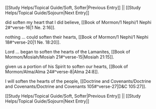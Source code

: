 [[Study Helps/Topical Guide/Soft, Softer|Previous Entry]]  ||  [[Study Helps/Topical Guide/Sojourn|Next Entry]]

 did soften my heart that I did believe, [[Book of Mormon/1 Nephi/1 Nephi 2#^verse-16|1 Ne. 2:16]].

 nothing ... could soften their hearts, [[Book of Mormon/1 Nephi/1 Nephi 18#^verse-20|1 Ne. 18:20]].

 Lord ... began to soften the hearts of the Lamanites, [[Book of Mormon/Mosiah/Mosiah 21#^verse-15|Mosiah 21:15]].

 given us a portion of his Spirit to soften our hearts, [[Book of Mormon/Alma/Alma 24#^verse-8|Alma 24:8]].

 I will soften the hearts of the people, [[Doctrine and Covenants/Doctrine and Covenants/Doctrine and Covenants 105#^verse-27|D&C 105:27]].

[[Study Helps/Topical Guide/Soft, Softer|Previous Entry]]  ||  [[Study Helps/Topical Guide/Sojourn|Next Entry]]